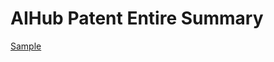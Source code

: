 # AIHub Patent Entire Summary
 
[Sample](../sample/aihub_patent1.txt)
 
<!-- MARKDOWN-AUTO-DOCS:START (CODE:src=../../../ekorpkit/resources/corpora/aihub_patent1.yaml) --> 
<!-- MARKDOWN-AUTO-DOCS:END -->
